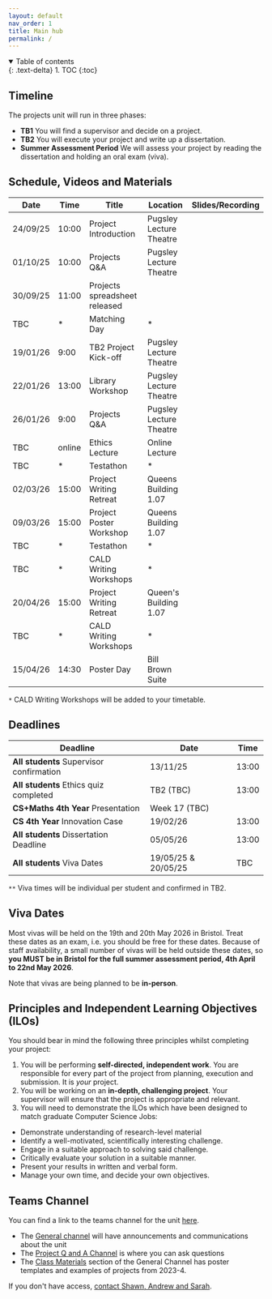 ```yaml
---
layout: default
nav_order: 1
title: Main hub
permalink: /
---
```


<details open markdown="block">
<summary>
Table of contents
</summary>
{: .text-delta}
1. TOC
{:toc}
</details>

## Timeline

The projects unit will run in three phases:
* **TB1** You will find a supervisor and decide on a project.
* **TB2** You will execute your project and write up a dissertation.
* **Summer Assessment Period** We will assess your project by reading the dissertation and holding an oral exam (viva).


## Schedule, Videos and Materials

| **Date** 	| **Time** 	| **Title**                                 	    | **Location**   	      | **Slides/Recording** |
|-----------|-----------|---------------------------------------------------|-------------------------|----------------------|
|  24/09/25 |10:00    	| Project Introduction    | Pugsley Lecture Theatre	          |     |
|  01/10/25	|10:00   	  | Projects Q&A                  | Pugsley Lecture Theatre |           |
|  30/09/25 |11:00   	  | Projects spreadsheet released       	            |                        |                      |
| TBC	|*   	| Matching Day                                      | * 	      |                      |
| 19/01/26	|9:00     	| TB2 Project Kick-off                              | Pugsley Lecture Theatre	  |  |
| 22/01/26  |13:00    	| Library Workshop        	                        | Pugsley Lecture Theatre    | |
| 26/01/26  |9:00   	| Projects Q&A                   |  Pugsley Lecture Theatre	  |  |
| TBC  | online  	| Ethics Lecture          	                        | Online Lecture          |  |
| TBC | * | Testathon                                        | *   |         | 
| 02/03/26	| 15:00   	| Project Writing Retreat 	                        | Queens Building 1.07    |                      |
| 09/03/26 	| 15:00 	| Project Poster Workshop 	                        | Queens Building 1.07    |                      |
| TBC | * | Testathon                                         | *     |         | 
| TBC	        | *         | CALD Writing Workshops  	                        | *              	      |                      |
| 20/04/26	| 15:00   	| Project Writing Retreat 	                        | Queen's Building 1.07  |                      |
|  TBC	   	| *         | CALD Writing Workshops  	                        |  *            	      |                      |
| 15/04/26	| 14:30   	| Poster Day 	                                    | Bill Brown Suite     	  |                      |


`*` CALD Writing Workshops will be added to your timetable. 

## Deadlines

| **Deadline**                                  	| **Date**   	          | **Time** 	|
|---------------------------------------------------|-------------------------|-------------|
| **All students** Supervisor confirmation 	        |  13/11/25	              | 13:00    	|
| **All students** Ethics quiz completed | TB2 (TBC) | 13:00 |
| **CS+Maths 4th Year** Presentation 	            |  Week 17 (TBC)               |     |
| **CS 4th Year** Innovation Case               	|  19/02/26               | 13:00    	|
| **All students** Dissertation Deadline            |  05/05/26               | 13:00	    |
| **All students** Viva Dates                       |  19/05/25 & 20/05/25    | TBC    	    |

`**` Viva times will be individual per student and confirmed in TB2.


## Viva Dates

Most vivas will be held on the 19th and 20th May 2026 in Bristol. Treat these dates as an exam, i.e. you should be free for these dates.  Because of staff availability, a small number of vivas will be held outside these dates, so **you MUST be in Bristol for the full summer assessment period, 4th April to 22nd May 2026**.

Note that vivas are being planned to be **in-person**.


## Principles and Independent Learning Objectives (ILOs)

You should bear in mind the following three principles whilst completing your project:
1. You will be performing **self-directed, independent work**. You are responsible for every part of the project from planning, execution and submission. It is _your_ project.
2. You will be working on an **in-depth, challenging project**. Your supervisor will ensure that the project is appropriate and relevant.
3. You will need to demonstrate the ILOs which have been designed to match graduate Computer Science Jobs:
  * Demonstrate understanding of research-level material
  * Identify a well-motivated, scientifically interesting challenge.
  * Engage in a suitable approach to solving said challenge.
  * Critically evaluate your solution in a suitable manner.
  * Present your results in written and verbal form.
  * Manage your own time, and decide your own objectives. 

## Teams Channel

You can find a link to the teams channel for the unit
[here](https://teams.microsoft.com/l/team/19%3AK4nrxTho97cquGAF1BIZz-Pu7AlE5hVMQwuvDkr4A_g1%40thread.tacv2/conversations?groupId=2afc7cab-8743-48ed-aaaa-b0d542d2bb68&tenantId=b2e47f30-cd7d-4a4e-a5da-b18cf1a4151b).  

* The [General channel](https://teams.microsoft.com/l/channel/19%3AK4nrxTho97cquGAF1BIZz-Pu7AlE5hVMQwuvDkr4A_g1%40thread.tacv2/General?groupId=2afc7cab-8743-48ed-aaaa-b0d542d2bb68&tenantId=b2e47f30-cd7d-4a4e-a5da-b18cf1a4151b) will have announcements and communications about the unit
* The [Project Q and A Channel](https://teams.microsoft.com/l/channel/19%3A6dad55759f244b258c80536771ee9401%40thread.tacv2/Project%20Q%20and%20A?groupId=2afc7cab-8743-48ed-aaaa-b0d542d2bb68&tenantId=b2e47f30-cd7d-4a4e-a5da-b18cf1a4151b) is where you can ask questions
* The [Class Materials](https://uob.sharepoint.com/:f:/r/teams/grp-2024-5IndividualProjects2/Shared%20Documents/General?csf=1&web=1&e=94JZ4d) section of the General Channel has poster templates and examples of projects from 2023-4.

If you don't have access, [contact Shawn, Andrew and Sarah](/contact).
